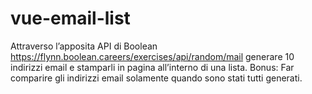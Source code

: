 # vue-email-list

Attraverso l’apposita API di Boolean https://flynn.boolean.careers/exercises/api/random/mail
generare 10 indirizzi email e stamparli in pagina all’interno di una lista.
Bonus:
Far comparire gli indirizzi email solamente quando sono stati tutti generati.